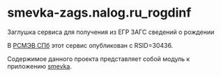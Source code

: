 # smevka-zags.nalog.ru_rogdinf
Заглушка сервиса для получения из ЕГР ЗАГС сведений о рождении

В [РСМЭВ СПб](https://smev.spb.ru/registry/SMEV3/) этот сервис опубликован с RSID=30436.

Содержимое данного проекта представляет собой модуль к приложению [smevka](https://github.com/do-/smevka).
